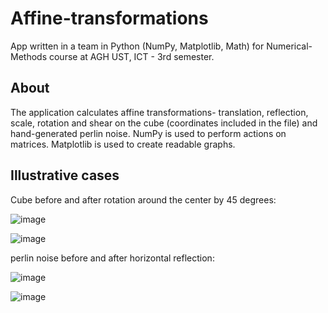# Affine-transformations

App written in a team in Python (NumPy, Matplotlib, Math) for Numerical-Methods course at AGH UST, ICT - 3rd semester.

## About

The application calculates affine transformations- translation, reflection, scale, rotation and shear on the cube (coordinates included in the file) and hand-generated perlin noise. 
NumPy is used to perform actions on matrices. Matplotlib is used to create readable graphs.

## Illustrative cases

Cube before and after rotation around the center by 45 degrees:

![image](https://user-images.githubusercontent.com/115273240/231432265-2cb8c65a-1d35-4493-a44a-10291e6fd4e0.png)

![image](https://user-images.githubusercontent.com/115273240/231432459-81970623-bcf4-4cf3-8454-10921eaac859.png)


perlin noise before and after horizontal reflection:

![image](https://user-images.githubusercontent.com/115273240/231432503-645b1d5f-4e49-4138-9a0b-ef930e31de7c.png)

![image](https://user-images.githubusercontent.com/115273240/231432552-f0575121-00a6-4ebc-b235-c7d6dfd4c552.png)
